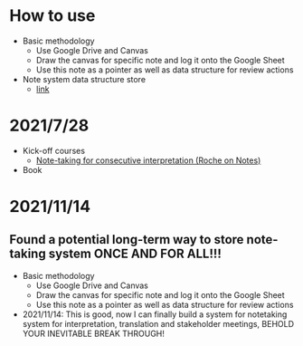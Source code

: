 # How to use
- Basic methodology
  - Use Google Drive and Canvas
  - Draw the canvas for specific note and log it onto the Google Sheet
  - Use this note as a pointer as well as data structure for review actions
- Note system data structure store
  - [link](https://docs.google.com/spreadsheets/d/1FNx-U2bp2SzM1HaosOeNu_puHVfcStJUfykIs4viFyA/edit?usp=sharing)

# 2021/7/28
- Kick-off courses
  - [Note-taking for consecutive interpretation (Roche on Notes)](https://www.youtube.com/watch?v=1Z-AmvDMDN8)
- Book


# 2021/11/14
## Found a potential long-term way to store note-taking system ONCE AND FOR ALL!!!
- Basic methodology
  - Use Google Drive and Canvas
  - Draw the canvas for specific note and log it onto the Google Sheet
  - Use this note as a pointer as well as data structure for review actions
- 2021/11/14: This is good, now I can finally build a system for notetaking system for interpretation, translation and stakeholder meetings, BEHOLD YOUR INEVITABLE BREAK THROUGH!
